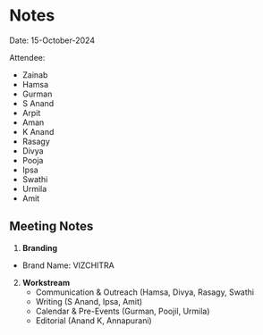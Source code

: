 # Notes
Date: 15-October-2024

Attendee: 
- Zainab
- Hamsa
- Gurman
- S Anand
- Arpit
- Aman
- K Anand
- Rasagy
- Divya
- Pooja
- Ipsa
- Swathi
- Urmila
- Amit

## Meeting Notes

1. **Branding**
- Brand Name: VIZCHITRA

2. **Workstream**
   - Communication & Outreach (Hamsa, Divya, Rasagy, Swathi
   - Writing (S Anand, Ipsa, Amit)
   - Calendar & Pre-Events (Gurman, Poojil, Urmila)
   - Editorial (Anand K, Annapurani)
  

